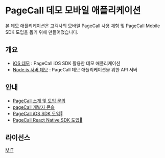 # PageCall 데모 모바일 애플리케이션
본 데모 애플리케이션은 고객사의 모바일 PageCall 사용 체험 및 PageCall Mobile SDK 도입을 돕기 위해 만들어졌습니다.

## 개요

- [iOS 데모](./ios) : PageCall iOS SDK 활용한 데모 애플리케이션
- [Node.js 서버 데모](./server) : PageCall 데모 애플리케이션을 위한 API 서버

## 안내

- [PageCall 소개 및 도입 문의](https://pagecall.net/)
- [pageCall 개발자 콘솔](https://console.pagecall.net/)
- [PageCall iOS SDK 도입](https://github.com/pplink/pagecall-ios-example)
- [PageCall React Native SDK 도입](https://github.com/pplink/react-native-pagecall)

## 라이선스
[MIT](./LICENSE)